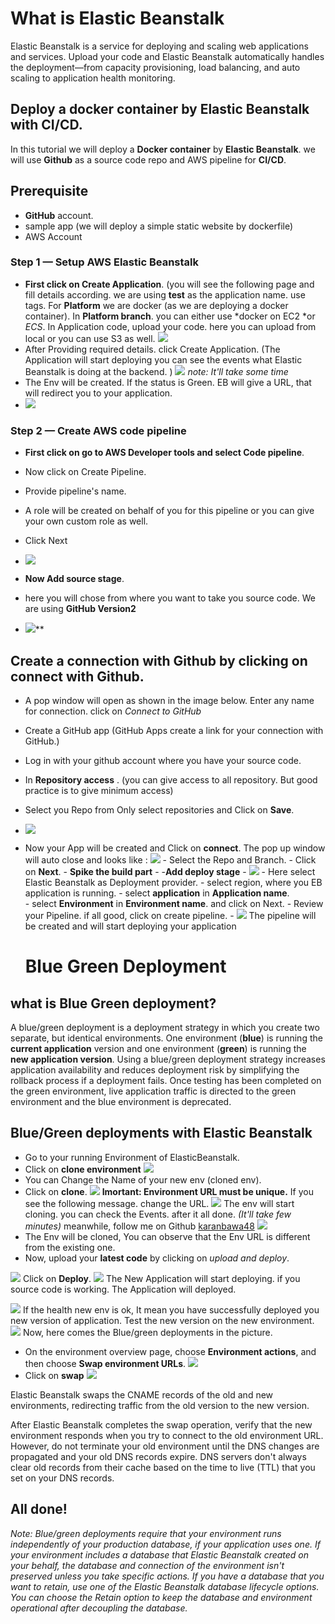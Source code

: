 ﻿# What is Elastic Beanstalk
Elastic Beanstalk is a service for deploying and scaling web applications and services. Upload your code and Elastic Beanstalk automatically handles the deployment—from capacity provisioning, load balancing, and auto scaling to application health monitoring.

## Deploy a docker container by Elastic Beanstalk with CI/CD.
In this tutorial we will deploy a **Docker container** by **Elastic Beanstalk**. we will use **Github** as a source code repo and AWS pipeline for **CI/CD**. 
## **Prerequisite**

 - **GitHub** account.
 - sample app (we will deploy a simple static website by dockerfile)
 - AWS Account
 ### **Step 1 — Setup AWS Elastic Beanstalk**
- **First click on Create Application**. 
(you will see the following page and fill details according. we are using **test** as the application name. use tags. For **Platform** we are docker (as we are deploying a docker container). In **Platform branch**. you can either use *docker on EC2 *or *ECS*. In Application code, upload your code. here you can upload from local or you can use S3 as well.
**![](https://lh3.googleusercontent.com/kBbcqDYe3wKQ5erZn__t8qzkbBrGCyGzxMksDEbJbeRdeGkVUyLcAxl3XI3A0Jgcn9-lcQulIIewVP0KKy0g4H9E4KevYgroA8ptLItvp_uJ_rAxOsrtdXXxusqnbjSHokmbgqQuWKbsDQjQ3CTZBso3Sh-DMT66c8VnTNjniAy4rDFf_wNDz-Xo_g)**
- After Providing required details. click  Create Application.
(The Application will start deploying you can see the events what  Elastic Beanstalk is doing at the backend. )
**![](https://lh6.googleusercontent.com/CRYZH3G7n6qBYXakg4Sy17543-U6ZUajvzanVeMLsmxNO7-xMzOAoy2tvPx0ajEJHvvQMrEBVRLLVMwrDKJHfi0HwFOe7PtFsXZ0Q7AsSh4enovkBMdmWrUHuSUrT0KzWFJidhUrNZ-qwhHQTRBv9l10WcxgCKc3SFDefW-LiUhOW7zS42Xo4ZW57w)**
*note: It'll take some time*
- The Env will be created. If the status is Green. EB will give a URL, that will redirect you to your application. 
- **![](https://lh6.googleusercontent.com/dvPaC0t-d0Q5DaqOD6XinqPv6tEhmxU6F-KGF8JTPIbT9RWaq2yYIdCQLgkmQDPnTOy4RhjD4GJVkVvHEwnzRbWrRYBsJZktDYG6YRpZrS6zLB7y18tDSRFM74gogad-gexMzpHS6gCvQTa8ZVV_n8Tu6bN7O7Hw9hgQhhtT0MXj4wPbrinrO3bLjQ)**
 ### **Step 2 — Create  AWS code pipeline**
 - **First click on go to AWS Developer tools and select Code pipeline**.
- Now click on Create Pipeline.
- Provide pipeline's name.
- A role will be created on behalf of you for this pipeline	or you can give your own custom role as well.
- Click Next
- **![](https://lh3.googleusercontent.com/dufjJZR8EA0qzyrSpf_VfzKUvC2wWPY8pszBzZe1KTiLt5ERsqIoTUlf-_ScwGO48KPXwdMapx3WuujlhLDVgFINS8um_1N4yeS_lc6T0wi8LbL2xiY3LUqDsGllM8aHK1SeKS1zWmOSu6qS7qpGOOyc_Dek7ubx4ctDbxx6Jp78FvWb1NlN4yNAMQ)**	
 - **Now  Add source stage**.
- here you will chose from where you want to take you source code. We are using **GitHub Version2**

- ![](https://lh5.googleusercontent.com/LEdslmLiaT5KPMI6glbyvfyL8t_PxoUYyQd36uriCcLzvm77h8OSEKNfxj5u5zFTfssB8gk8mLZjcYeS_Mlt7yTufKhrX2UzXlXFtuVKmICrJ8u7xZ-yiqVegZUy5FmYPVYLul26yuC6YZzTUgsADS8VDwR9TbuMVAl8hTqnoRhGYQ96YHKpMRxJMw)**
## Create a connection with Github by clicking on **connect with Github**. 
- A pop window will open as shown in the image below. Enter any name for connection. click on *Connect to GitHub*
- Create a GitHub app 
(GitHub Apps create a link for your connection with GitHub.)
- Log in with your github account where you have your source code.
- In **Repository access** . 
(you can give access to all repository. But good practice is to give minimum access)
- Select you Repo from Only select repositories and Click on  **Save**.
- ****![](https://lh6.googleusercontent.com/W_-8GYXxnsJBTurR52WPYCmrWNJluaBO25h9BmAA3_B3iLUBo1qiETYXqbZXP08XJ60LPzXI_js8vusIrdw8GCTorgo35LNTKLYfZyI_-ni8wh0RnXElIp79PcHgJ7fuZ7gvLq3WjzW-TdHbTHpbj2vgBslH7y27i4CD3NG0m1JXdr_Qii2X2wrjbA)****
- Now your App will be created and Click on **connect**.
	   The pop up window will auto close and looks like :
	   **![](https://lh4.googleusercontent.com/kYaAM-dd6a02mjauHgQzLPBPjkSJ-62DFudrE4umOMUWH6WyAciJ116h6MfggQ777fXw8hTZB2kKGUY6XIzRXwgDtu34hpHFbCShWbeIl_p0zHkAg5W2chm9rTivD7lUUI84-P7ZBOTWoUW7igNQldw2woVsILzttIsgnTEEHLdmQTUg92S4zabP_A)**
	   - Select the Repo and Branch.
	   - Click on **Next**.
	   - **Spike the build part**
	   - -**Add deploy stage**
	   - **![](https://lh3.googleusercontent.com/IQcjBIB3X1hQDyWMQcfFJgJE73lUclFB5ECVrNZIkmyuE4V2p_tjsgtvvCrWdwdCxkZGqt05rvGYsTDV1C-Mi3vTDZSJeBfxh1dzJIgZ7Bd-9ZqEtp2PEPJCwXwjiACJmar8RkuRlHXTaz2jtdZPM9Q9YskAwIbKvPAHXV0_wu16pHWh9ysEpwO8Hg)**
	  - Here select Elastic Beanstalk as Deployment provider.
	   - select region, where you EB application is running.
	   - select **application** in **Application name**.	
	   -  select **Environment** in **Environment name**. and click on Next.
	   - Review your Pipeline. if all good, click on create pipeline.
	   - **![](https://lh6.googleusercontent.com/rmTFJHCfBABtyiRID-F2rWfwumwP2KiJtvCt8TmMduqM4OkSNm7vfEklyH0Wst4ZavQQOv7ZDtHDjFE81HQD49ERTfWzPvXdrjacu0t9SUQQx9zOnK27_BXhJQJoope-gNUQgM71JyXHZnLyWvGDgUQHg5bdwWL68bJC6dWOOIKKYIeu-r3IIqTZOA)**
	   The pipeline will be created and will start deploying your application
	  
	# Blue Green Deployment
## what is Blue Green deployment?
A blue/green deployment is a deployment strategy in which you create two separate, but identical environments. One environment (**blue**) is running the **current application** version and one environment (**green**) is running the **new application version**. Using a blue/green deployment strategy increases application availability and reduces deployment risk by simplifying the rollback process if a deployment fails. Once testing has been completed on the green environment, live application traffic is directed to the green environment and the blue environment is deprecated.

## Blue/Green deployments with Elastic Beanstalk

- Go to your running Environment of ElasticBeanstalk.
- Click on **clone environment** 
**![](https://lh6.googleusercontent.com/ewnwVJs77fLlSInhRu2NizxLWEfucaTtyzMkEDaBJsZ-br8Sov0fiD2D3Behjrx4xupY74Xl75WVTK1fPiEBTvvzenl2BGsIdyUB_oiHCJikuszpomFlN_zi_WWwNzn97R12ifQxr4zW4GvlMtGNlp8JoVyWLeWKcn3Wst9xq5sQKHKPXK6TVVEz-g)**
- You can Change the Name of your new env (cloned env).
- Click on **clone**.
**![](https://lh3.googleusercontent.com/mpBhhAQonLjcGdaqMx4DVfKtJUsQ4ERRw6luWx2SHLtD-bFr_ZvTnRggnKWmmmcyCmFORBMr4miAm2kVIjAAVnSEoqWEZRxlj351hYATkAZZqYUnB-dRIktE0Hmxo2GC_Z7_Dp7mq3bbnJYqrYQrcMccxL-e0qrfP22FOMrS-YLP5V_J_5BSFUi0kA)**
 **Imortant: Environment URL must be unique.**
 If you see the following message. change the URL.
 **![](https://lh4.googleusercontent.com/MCwLbHlHiJYxjWbO5IpWkbm81eyFb2qUYHpOwj6KLo-yGT5kUx1VZ3jgGEixHpLkl-4bCfzjzel89qXq1HYWXqfJkotmx-9B1HeDxTCl3Q-l8J6_wueRO6tRVJV6odEE_pBidIChDs2aw3K8RS64shZz_qbTyKKT7-HsUr1_3MwGUoFidSRLDk6v9g)**
 The env will start cloning. you can check the Events. after it all done.
 *(It'll take few minutes)*
 meanwhile, follow me on Github [karanbawa48](https://github.com/karanbawa48)
 **![](https://lh6.googleusercontent.com/UMtWBvTqwPK22dw-Ueljdk_EofXKfpqzPta6LCMVoqo5AvNa0jY2iyRupJHjnwtGpQCb-Y4bokwMZZa9oFhmBsb0spxGsDnpzoOJ5NNEd0NyYnK4tDpLGbGeuq2WWeQTaRMPFua61-SR94Qws-PvyZLzk-2tGcOuktY_SHFhvoEekY6RHFVE14KySA)**
- The Env will be cloned, You can observe that the Env URL is different from the existing one. 
- Now, upload your **latest code** by clicking on *upload and deploy*.

**![](https://lh5.googleusercontent.com/BZoM_RKb63W-OJQyNC7SRNAe6xPqKvlCzsYqaJSh_0RRkPA4Ydrqz74y5lfGPBDk6Xkf-8ThaSWoIB2POGwe5AUDa3P7RdCbPWnx3VoM6BR_bBihD7eQknblm78IwJZXDhM4MKd76lOr4dvYgYBx-ezwMTQsELKQ0zrKgQDdXQtQYmkGB46AUAhvIQ)**
Click on **Deploy**.
**![](https://lh3.googleusercontent.com/VZUWPRAHDq_O42BdyJRYIcBtPoYvzxSdXdqEQkaDhqWTcx9Xl13VWMfRcKnEon4Dfc_iFJMQD2i2G5lvDkIpMvx8LGPUKGP7CYWSW0adKFGMW6ZL1LIJ1fL1ba7NxtQ00qEahwaSYRLmQ6bMTI5BkdFA_dwAlFnr2-sICGWHC3I81usmcfPBsxsZ6Q)**
The New Application will start deploying.  if you source code is working. The Application will deployed.

**![](https://lh6.googleusercontent.com/1a39vGbRy8jM1m5cTOsQS-L7cDbOpVRWBPqe4GMLXcGppnz4InyGZ-HxiOBRLbHVN1xfJo0-o4mU8vs0zhDmRTtAlaBFHvmh4McZfsEbEKAdmEcF4H7H-09rH5ZADMjPKNtTk2ihkmzrO40JpEjUW4TvV4OAX1rVQcH4urCmqHncm6G9TzXL9ktBag)**
If the health new env is ok, It mean you have successfully deployed you new version of application. 
Test the new version on the new environment. 
**![](https://lh6.googleusercontent.com/_tGIhCEQdLT_GHNnhZH0eOhiTf_MjudUuUYkx8a9OWPZtHgQq70fxmosNrBcMuqUyYQ9-qGg2H6zaN9VLs4JTCbnt0KUJCdQt2uCHOyT1MOObBSTYKyTReEmLiRTRG6L3ws1q1qHuoi1B0DyoOdquQaeUPib_SiPzzvEO-14J_FolcrXpXlgtVLw8A)**
Now, here comes the Blue/green deployments in the picture.
- On the environment overview page, choose  **Environment actions**, and then choose  **Swap environment URLs**.
**![](https://lh5.googleusercontent.com/R2VcddtCfG2E8mmF1O_q3X85MB4g0vmyEODTc1MGyPu-7xsm4QqdI2z3d4_mCc5XRMd4T3baa9eMJXJbIc8LjzEpSEUdr7toSsaCDYE7AH250cJFGvHmgpiZm7H9wTuquiqlf9cdvzO79xs7dbV-E_YvKNwgnnfzOC3JQpNqBWucUqvyzHSevrQCAQ)**
- Click on **swap**
**![](https://lh6.googleusercontent.com/i-PqJjyFZeED1pPcjJovCSc_VxWe6j4Gj-J5pFTSVvdx_faomvnsWnzkqZk2o3ZsxWCqg0hQZHki0s5PsweO7ltjO7ojNZ9jdqQZ7SOofHyGX2v59lnuS2ehQl3QFSTs3lOJUCnzknBlII-DXr5gYxbsJGbfeSAiKD1Qo9YtyY7ZCvqXGWrG76CeMw)**

Elastic Beanstalk swaps the CNAME records of the old and new environments, redirecting traffic from the old version to the new version.

After Elastic Beanstalk completes the swap operation, verify that the new environment responds when you try to connect to the old environment URL. However, do not terminate your old environment until the DNS changes are propagated and your old DNS records expire. DNS servers don't always clear old records from their cache based on the time to live (TTL) that you set on your DNS records.

## All done!

*Note: Blue/green deployments require that your environment runs independently of your production database, if your application uses one. If your environment includes a database that Elastic Beanstalk created on your behalf, the database and connection of the environment isn't preserved unless you take specific actions. If you have a database that you want to retain, use one of the Elastic Beanstalk database lifecycle options. You can choose the Retain option to keep the database and environment operational after decoupling the database.*
